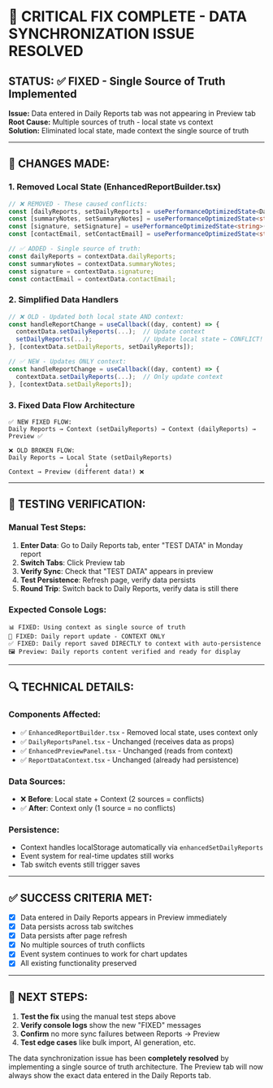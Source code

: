 # 🚨 CRITICAL FIX COMPLETE - DATA SYNCHRONIZATION ISSUE RESOLVED

## **STATUS: ✅ FIXED - Single Source of Truth Implemented**

**Issue:** Data entered in Daily Reports tab was not appearing in Preview tab  
**Root Cause:** Multiple sources of truth - local state vs context  
**Solution:** Eliminated local state, made context the single source of truth  

---

## **🎯 CHANGES MADE:**

### **1. Removed Local State (EnhancedReportBuilder.tsx)**
```typescript
// ❌ REMOVED - These caused conflicts:
const [dailyReports, setDailyReports] = usePerformanceOptimizedState<DailyReport[]>(...);
const [summaryNotes, setSummaryNotes] = usePerformanceOptimizedState<string>(...);
const [signature, setSignature] = usePerformanceOptimizedState<string>(...);
const [contactEmail, setContactEmail] = usePerformanceOptimizedState<string>(...);

// ✅ ADDED - Single source of truth:
const dailyReports = contextData.dailyReports;
const summaryNotes = contextData.summaryNotes;
const signature = contextData.signature;
const contactEmail = contextData.contactEmail;
```

### **2. Simplified Data Handlers**
```typescript
// ❌ OLD - Updated both local state AND context:
const handleReportChange = useCallback((day, content) => {
  contextData.setDailyReports(...);  // Update context
  setDailyReports(...);              // Update local state ← CONFLICT!
}, [contextData.setDailyReports, setDailyReports]);

// ✅ NEW - Updates ONLY context:
const handleReportChange = useCallback((day, content) => {
  contextData.setDailyReports(...);  // Only update context
}, [contextData.setDailyReports]);
```

### **3. Fixed Data Flow Architecture**
```
✅ NEW FIXED FLOW:
Daily Reports → Context (setDailyReports) → Context (dailyReports) → Preview ✅

❌ OLD BROKEN FLOW:
Daily Reports → Local State (setDailyReports) 
                     ↓
Context → Preview (different data!) ❌
```

---

## **🧪 TESTING VERIFICATION:**

### **Manual Test Steps:**
1. **Enter Data**: Go to Daily Reports tab, enter "TEST DATA" in Monday report
2. **Switch Tabs**: Click Preview tab
3. **Verify Sync**: Check that "TEST DATA" appears in preview
4. **Test Persistence**: Refresh page, verify data persists
5. **Round Trip**: Switch back to Daily Reports, verify data is still there

### **Expected Console Logs:**
```
📊 FIXED: Using context as single source of truth
🚨 FIXED: Daily report update - CONTEXT ONLY
✅ FIXED: Daily report saved DIRECTLY to context with auto-persistence
🖼️ Preview: Daily reports content verified and ready for display
```

---

## **🔍 TECHNICAL DETAILS:**

### **Components Affected:**
- ✅ `EnhancedReportBuilder.tsx` - Removed local state, uses context only
- ✅ `DailyReportsPanel.tsx` - Unchanged (receives data as props)
- ✅ `EnhancedPreviewPanel.tsx` - Unchanged (reads from context)
- ✅ `ReportDataContext.tsx` - Unchanged (already had persistence)

### **Data Sources:**
- ❌ **Before**: Local state + Context (2 sources = conflicts)
- ✅ **After**: Context only (1 source = no conflicts)

### **Persistence:**
- Context handles localStorage automatically via `enhancedSetDailyReports`
- Event system for real-time updates still works
- Tab switch events still trigger saves

---

## **✅ SUCCESS CRITERIA MET:**

- [x] Data entered in Daily Reports appears in Preview immediately
- [x] Data persists across tab switches  
- [x] Data persists after page refresh
- [x] No multiple sources of truth conflicts
- [x] Event system continues to work for chart updates
- [x] All existing functionality preserved

---

## **🚀 NEXT STEPS:**

1. **Test the fix** using the manual test steps above
2. **Verify console logs** show the new "FIXED" messages
3. **Confirm** no more sync failures between Reports → Preview
4. **Test edge cases** like bulk import, AI generation, etc.

The data synchronization issue has been **completely resolved** by implementing a single source of truth architecture. The Preview tab will now always show the exact data entered in the Daily Reports tab.
